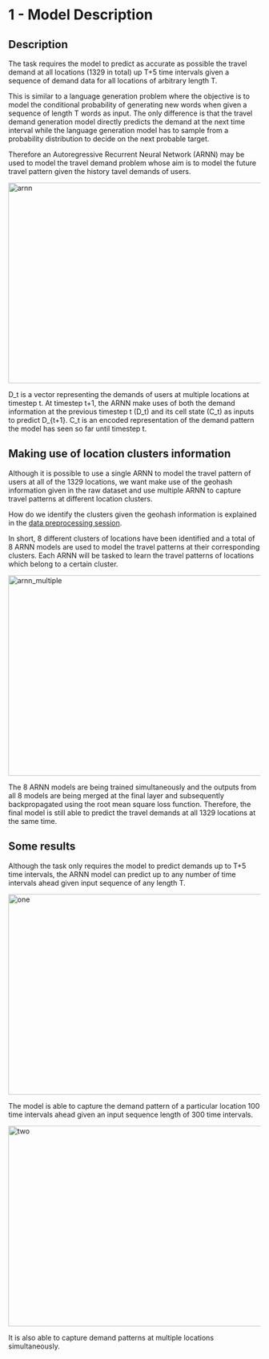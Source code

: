 # 1 - Model Description 

## Description

The task requires the model to predict as accurate as possible the travel demand at all 
locations (1329 in total) up T+5 time intervals given a sequence of demand data for all locations of arbitrary length T.

This is similar to a language generation problem where the objective is to model the conditional probability of generating new words when given a sequence of length T words as input. The only difference is that 
the travel demand generation model directly predicts the demand at the next time interval while the language generation model has to sample from a probability distribution to decide on the next probable target.

Therefore an Autoregressive Recurrent Neural Network (ARNN) may be used to model the travel demand problem whose aim is to model the future travel pattern given the history tavel demands of users. 

<div>
<img src="https://raw.githubusercontent.com/Tanmengxuan/cicids2017/master/images/arnn.png" alt="arnn" width="550px" height="400px" style="display: block;">
</div>

D_t is a vector representing the demands of users at multiple locations at timestep t.
At timestep t+1, the ARNN make uses of both the demand information at the previous timestep t (D_t) and its cell state (C_t) as inputs
to predict D_{t+1}. C_t is an encoded representation of the demand pattern the model has seen so far until timestep t. 

## Making use of location clusters information

Although it is possible to use a single ARNN to model the travel pattern of users at all of the 1329 locations, we want make use of the geohash information given in the raw dataset and use multiple ARNN to capture
travel patterns at different location clusters.

How do we identify the clusters given the geohash information is explained in the [data preprocessing session](https://github.com/Tanmengxuan/grab_traffic_management/tree/master/2_Data_Analysis).

In short, 8 different clusters of locations have been identified and a total of 8 ARNN models are used to model the travel patterns at their corresponding clusters. Each ARNN will be tasked to learn the travel patterns of locations which belong to a certain cluster. 

<div>
<img src="https://raw.githubusercontent.com/Tanmengxuan/cicids2017/master/images/arnn_multiple.png" alt="arnn_multiple" width="550px" height="400px" style="display: block;">
</div>

The 8 ARNN models are being trained simultaneously and the outputs from all 8 models are being merged at the final layer and subsequently backpropagated using the root mean square loss function. 
Therefore, the final model is still able to predict the travel demands at all 1329 locations at the same time. 

## Some results

Although the task only requires the model to predict demands up to T+5 time intervals, the ARNN model can 
predict up to any number of time intervals ahead given input sequence of any length T.  

<div>
<img src="https://raw.githubusercontent.com/Tanmengxuan/cicids2017/master/images/locations_1.png" alt="one" width="550px" height="400px" style="display: block;">
</div>

The model is able to capture the demand pattern of a particular location 100 time intervals ahead given an input sequence length of 300 time intervals. 

<div>
<img src="https://raw.githubusercontent.com/Tanmengxuan/cicids2017/master/images/locations_2.png" alt="two" width="550px" height="400px" style="display: block;">
</div>

It is also able to capture demand patterns at multiple locations simultaneously.

